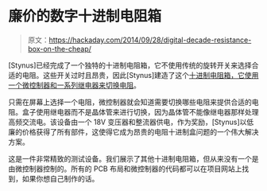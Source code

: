 # 廉价的数字十进制电阻箱

> 原文：<https://hackaday.com/2014/09/28/digital-decade-resistance-box-on-the-cheap/>

[Stynus]已经完成了一个独特的十进制电阻箱，它不使用传统的旋转开关来选择合适的电阻。这些开关过时且昂贵，因此[Stynus]建造了这个[十进制电阻箱，它使用一个微控制器和一系列继电器来切换电阻](http://en.elektronicastynus.be/projects/83/)。

只需在屏幕上选择一个电阻，微控制器就会知道需要切换哪些电阻来提供合适的电阻。盒子使用继电器而不是晶体管来进行切换，因为晶体管不能像继电器那样处理高频交流电。该设备由一个 18V 变压器和整流器供电，作为奖励，[Stynus]以低廉的价格获得了所有部件，这使得它成为昂贵的电阻十进制盒问题的一个伟大解决方案。

这是一件非常精致的测试设备。我们展示了其他十进制电阻箱，但从来没有一个是由微控制器控制的。所有的 PCB 布局和微控制器的代码都可以在项目网站上找到，如果你想自己制作的话。